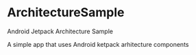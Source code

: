 # ArchitectureSample

Android Jetpack Architecture Sample

A simple app that uses Android ketpack arhitecture components
